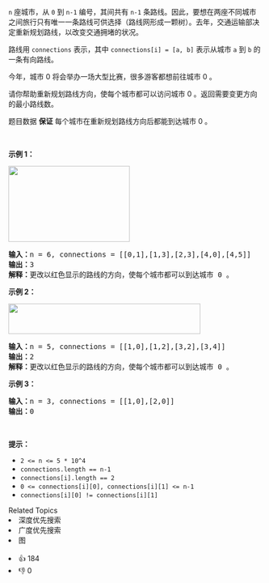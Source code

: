 <p><code>n</code> 座城市，从 <code>0</code> 到 <code>n-1</code> 编号，其间共有 <code>n-1</code> 条路线。因此，要想在两座不同城市之间旅行只有唯一一条路线可供选择（路线网形成一颗树）。去年，交通运输部决定重新规划路线，以改变交通拥堵的状况。</p>

<p>路线用 <code>connections</code> 表示，其中 <code>connections[i] = [a, b]</code> 表示从城市 <code>a</code> 到 <code>b</code> 的一条有向路线。</p>

<p>今年，城市 0 将会举办一场大型比赛，很多游客都想前往城市 0 。</p>

<p>请你帮助重新规划路线方向，使每个城市都可以访问城市 0 。返回需要变更方向的最小路线数。</p>

<p>题目数据 <strong>保证</strong> 每个城市在重新规划路线方向后都能到达城市 0 。</p>

<p>&nbsp;</p>

<p><strong>示例 1：</strong></p>

<p><strong><img alt="" src="https://assets.leetcode-cn.com/aliyun-lc-upload/uploads/2020/05/30/sample_1_1819.png" style="height: 150px; width: 240px;" /></strong></p>

<pre><strong>输入：</strong>n = 6, connections = [[0,1],[1,3],[2,3],[4,0],[4,5]]
<strong>输出：</strong>3
<strong>解释：</strong>更改以红色显示的路线的方向，使每个城市都可以到达城市 0 。</pre>

<p><strong>示例 2：</strong></p>

<p><strong><img alt="" src="https://assets.leetcode-cn.com/aliyun-lc-upload/uploads/2020/05/30/sample_2_1819.png" style="height: 60px; width: 380px;" /></strong></p>

<pre><strong>输入：</strong>n = 5, connections = [[1,0],[1,2],[3,2],[3,4]]
<strong>输出：</strong>2
<strong>解释：</strong>更改以红色显示的路线的方向，使每个城市都可以到达城市 0 。</pre>

<p><strong>示例 3：</strong></p>

<pre><strong>输入：</strong>n = 3, connections = [[1,0],[2,0]]
<strong>输出：</strong>0
</pre>

<p>&nbsp;</p>

<p><strong>提示：</strong></p>

<ul> 
 <li><code>2 &lt;= n &lt;= 5 * 10^4</code></li> 
 <li><code>connections.length == n-1</code></li> 
 <li><code>connections[i].length == 2</code></li> 
 <li><code>0 &lt;= connections[i][0], connections[i][1] &lt;= n-1</code></li> 
 <li><code>connections[i][0] != connections[i][1]</code></li> 
</ul>

<div><div>Related Topics</div><div><li>深度优先搜索</li><li>广度优先搜索</li><li>图</li></div></div><br><div><li>👍 184</li><li>👎 0</li></div>